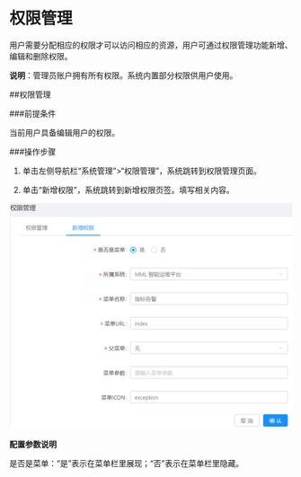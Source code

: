 # 权限管理

用户需要分配相应的权限才可以访问相应的资源，用户可通过权限管理功能新增、编辑和删除权限。

**说明**：管理员账户拥有所有权限。系统内置部分权限供用户使用。

##权限管理

###前提条件

当前用户具备编辑用户的权限。

###操作步骤

1. 单击左侧导航栏“系统管理”>“权限管理”，系统跳转到权限管理页面。

2. 单击“新增权限”，系统跳转到新增权限页签。填写相关内容。

  ![](/user_guide/fig/6_18.png)

  **配置参数说明**

  是否是菜单：“是”表示在菜单栏里展现；“否”表示在菜单栏里隐藏。
  
  


